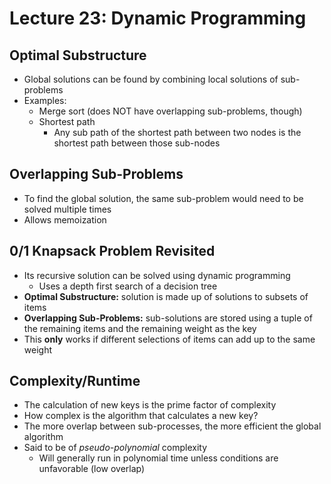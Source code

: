 # Lecture 23: Dynamic Programming

## Optimal Substructure
* Global solutions can be found by combining local solutions of sub-problems
* Examples:
	* Merge sort (does NOT have overlapping sub-problems, though)
	* Shortest path
		* Any sub path of the shortest path between two nodes is the shortest path between those sub-nodes

## Overlapping Sub-Problems
* To find the global solution, the same sub-problem would need to be solved multiple times
* Allows memoization

## 0/1 Knapsack Problem Revisited
* Its recursive solution can be solved using dynamic programming
	* Uses a depth first search of a decision tree
* **Optimal Substructure:** solution is made up of solutions to subsets of items
* **Overlapping Sub-Problems:** sub-solutions are stored using a tuple of the remaining items and the remaining weight as the key
* This **only** works if different selections of items can add up to the same weight

## Complexity/Runtime
* The calculation of new keys is the prime factor of complexity
* How complex is the algorithm that calculates a new key?
* The more overlap between sub-processes, the more efficient the global algorithm
* Said to be of _pseudo-polynomial_ complexity
	* Will generally run in polynomial time unless conditions are unfavorable (low overlap)